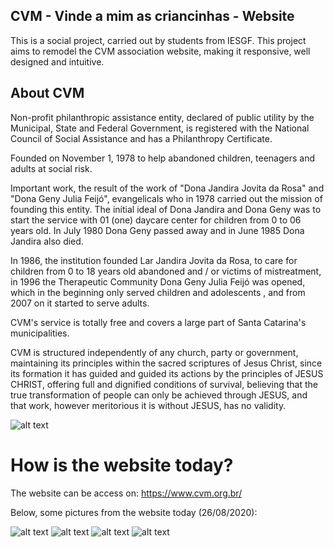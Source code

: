 ## CVM - Vinde a mim as criancinhas - Website
This is a social project, carried out by students from IESGF.  This project aims to remodel the CVM association website, making it responsive, well designed and intuitive.

## About CVM

Non-profit philanthropic assistance entity, declared of public utility by the Municipal, State and Federal Government, is registered with the National Council of Social Assistance and has a Philanthropy Certificate.

Founded on November 1, 1978 to help abandoned children, teenagers and adults at social risk.

Important work, the result of the work of "Dona Jandira Jovita da Rosa" and "Dona Geny Julia Feijó", evangelicals who in 1978 carried out the mission of founding this entity.
The initial ideal of Dona Jandira and Dona Geny was to start the service with 01 (one) daycare center for children from 0 to 06 years old. In July 1980 Dona Geny passed away and in June 1985 Dona Jandira also died.

In 1986, the institution founded Lar Jandira Jovita da Rosa, to care for children from 0 to 18 years old abandoned and / or victims of mistreatment, in 1996 the Therapeutic Community Dona Geny Julia Feijó was opened, which in the beginning only served children and adolescents , and from 2007 on it started to serve adults.

CVM's service is totally free and covers a large part of Santa Catarina's municipalities.

CVM is structured independently of any church, party or government, maintaining its principles within the sacred scriptures of Jesus Christ, since its formation it has guided and guided its actions by the principles of JESUS ​​CHRIST, offering full and dignified conditions of survival, believing that the true transformation of people can only be achieved through JESUS, and that work, however meritorious it is without JESUS, has no validity.

![alt text](https://www.correiosc.com.br/wp-content/uploads/2018/11/cvm-ipiranga-sao-jose-40-anos.jpg)

# How is the website today?

The website can be access on: https://www.cvm.org.br/

Below, some pictures from the website today (26/08/2020):

![alt text](https://i.imgur.com/iBbCTTk.png)
![alt text](https://i.imgur.com/wKl2bVh.png)
![alt text](https://i.imgur.com/pN8Xclk.png)
![alt text](https://i.imgur.com/grXGGto.png)
